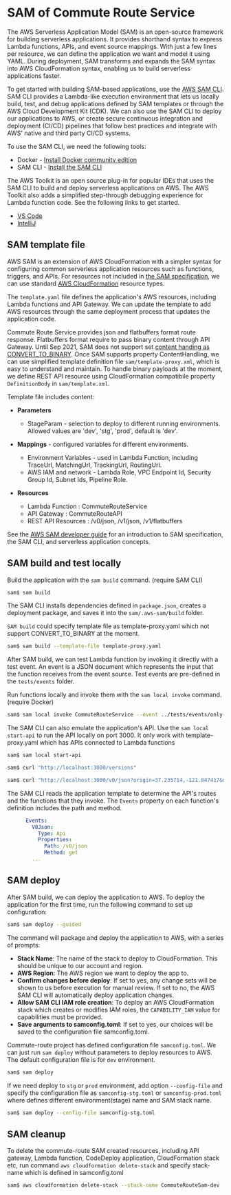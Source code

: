 # SAM of Commute Route Service

The AWS Serverless Application Model (SAM) is an open-source framework for building serverless applications. It provides shorthand syntax to express Lambda functions, APIs, and event source mappings. With just a few lines per resource, we can define the application we want and model it using YAML. During deployment, SAM transforms and expands the SAM syntax into AWS CloudFormation syntax, enabling us to build serverless applications faster.

To get started with building SAM-based applications, use the [AWS SAM CLI](https://docs.aws.amazon.com/serverless-application-model/latest/developerguide/serverless-sam-reference.html#serverless-sam-cli). SAM CLI provides a Lambda-like execution environment that lets us locally build, test, and debug applications defined by SAM templates or through the AWS Cloud Development Kit (CDK). We can also use the SAM CLI to deploy our applications to AWS, or create secure continuous integration and deployment (CI/CD) pipelines that follow best practices and integrate with AWS' native and third party CI/CD systems.

To use the SAM CLI, we need the following tools:

* Docker - [Install Docker community edition](https://hub.docker.com/search/?type=edition&offering=community)
* SAM CLI - [Install the SAM CLI](https://docs.aws.amazon.com/serverless-application-model/latest/developerguide/serverless-sam-cli-install.html)

The AWS Toolkit is an open source plug-in for popular IDEs that uses the SAM CLI to build and deploy serverless applications on AWS. The AWS Toolkit also adds a simplified step-through debugging experience for Lambda function code. See the following links to get started.

* [VS Code](https://docs.aws.amazon.com/toolkit-for-vscode/latest/userguide/welcome.html)
* [IntelliJ](https://docs.aws.amazon.com/toolkit-for-jetbrains/latest/userguide/welcome.html)

## SAM template file

AWS SAM is an extension of AWS CloudFormation with a simpler syntax for configuring common serverless application resources such as functions, triggers, and APIs. For resources not included in [the SAM specification](https://github.com/awslabs/serverless-application-model/blob/master/versions/2016-10-31.md), we can use standard [AWS CloudFormation](https://docs.aws.amazon.com/AWSCloudFormation/latest/UserGuide/aws-template-resource-type-ref.html) resource types.

The `template.yaml` file defines the application's AWS resources, including Lambda functions and API Gateway. We can update the template to add AWS resources through the same deployment process that updates the application code.

Commute Route Service provides json and flatbuffers format route response. Flatbuffers format require to pass binary content through API Gateway. Until Sep 2021, SAM does not support set [content handing as CONVERT_TO_BINARY](https://github.com/aws/serverless-application-model/issues/553). Once SAM supports property ContentHandling, we can use simplified template definition file `sam/template-proxy.xml`, which is easy to understand and maintain. To handle binary payloads at the moment, we define REST API resource using CloudFormation compatibile property `DefinitionBody` in `sam/template.xml`.  

Template file includes content:

* **Parameters** 
  - StageParam - selection to deploy to different running environments. Allowed values are 'dev', 'stg', 'prod', default is 'dev'.

* **Mappings** - configured variables for different environments. 
  - Environment Variables - used in Lambda Function, including TraceUrl, MatchingUrl, TrackingUrl, RoutingUrl.
  - AWS IAM and network - Lambda Role, VPC Endpoint Id, Security Group Id, Subnet Ids, Pipeline Role. 

* **Resources**
  - Lambda Function : CommuteRouteService
  - API Gateway : CommuteRouteAPI
  - REST API Resources : /v0/json, /v1/json, /v1/flatbuffers

See the [AWS SAM developer guide](https://docs.aws.amazon.com/serverless-application-model/latest/developerguide/what-is-sam.html) for an introduction to SAM specification, the SAM CLI, and serverless application concepts.

## SAM build and test locally

Build the application with the `sam build` command. (require SAM CLI)

```bash
sam$ sam build
```

The SAM CLI installs dependencies defined in `package.json`, creates a deployment package, and saves it into the `sam/.aws-sam/build` folder.

`SAM build` could specify template file as template-proxy.yaml which not support CONVERT_TO_BINARY at the moment.

```bash
sam$ sam build --template-file template-proxy.yaml
```

After SAM build, we can test Lambda function by invoking it directly with a test event. An event is a JSON document which represents the input that the function receives from the event source. Test events are pre-defined in the `tests/events` folder.

Run functions locally and invoke them with the `sam local invoke` command. (require Docker)

```bash
sam$ sam local invoke CommuteRouteService --event ../tests/events/only-usual.json
```

The SAM CLI can also emulate the application's API. Use the `sam local start-api` to run the API locally on port 3000. It only work with template-proxy.yaml which has APIs connected to Lambda functions

```bash
sam$ sam local start-api

sam$ curl "http://localhost:3000/versions"

sam$ curl "http://localhost:3000/v0/json?origin=37.235714,-121.847417&destination=37.246404,-121.925552&output=default&content_level=Full&start_time=20210315T194327Z&user_id=changzhengj"
```

The SAM CLI reads the application template to determine the API's routes and the functions that they invoke. The `Events` property on each function's definition includes the path and method.

```yaml
      Events:
        V0Json:
          Type: Api
          Properties:
            Path: /v0/json
            Method: get
        ...
```

## SAM deploy 

After SAM build, we can deploy the application to AWS. To deploy the application for the first time, run the following command to set up configuration: 

```bash
sam$ sam deploy --guided
```

The command will package and deploy the application to AWS, with a series of prompts:

* **Stack Name**: The name of the stack to deploy to CloudFormation. This should be unique to our account and region.
* **AWS Region**: The AWS region we want to deploy the app to.
* **Confirm changes before deploy**: If set to yes, any change sets will be shown to us before execution for manual review. If set to no, the AWS SAM CLI will automatically deploy application changes.
* **Allow SAM CLI IAM role creation**: To deploy an AWS CloudFormation stack which creates or modifies IAM roles, the `CAPABILITY_IAM` value for capabilities must be provided. 
* **Save arguments to samconfig.toml**: If set to yes, our choices will be saved to the configuration file samconfig.toml.

Commute-route project has defined configuration file `samconfig.toml`. We can just run `sam deploy` without parameters to deploy resources to AWS. The default configuration file is for `dev` environment.

```bash
sam$ sam deploy 
```

If we need deploy to `stg` or `prod` environment, add option `--config-file` and specify the configuration file as `samconfig-stg.toml` or `samconfig-prod.toml` where defines different environment(stage) name and SAM stack name.

```bash
sam$ sam deploy --config-file samconfig-stg.toml
```

## SAM cleanup 

To delete the commute-route SAM created resources, including API gateway, Lambda function, CodeDeploy application, CloudFormation stack etc, run  command `aws cloudformation delete-stack` and specify stack-name which is defined in samconfig.toml

```bash
sam$ aws cloudformation delete-stack --stack-name CommuteRouteSam-dev
```

